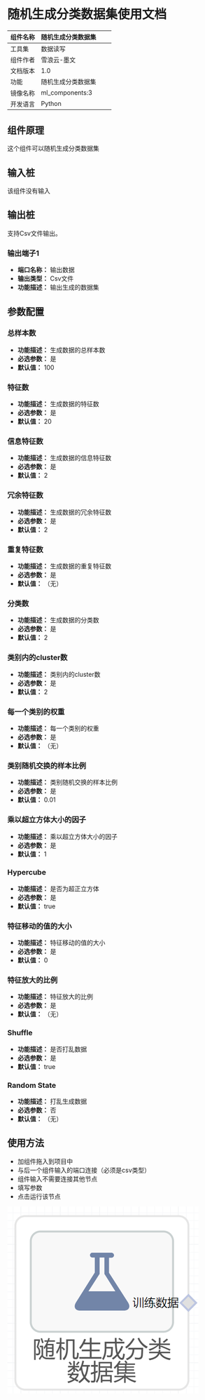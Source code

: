# 随机生成分类数据集使用文档
| 组件名称 | 随机生成分类数据集|  |  |
| --- | --- | --- | --- |
| 工具集 | 数据读写 |  |  |
| 组件作者 | 雪浪云-墨文 |  |  |
| 文档版本 | 1.0 |  |  |
| 功能 |随机生成分类数据集 |  |  |
| 镜像名称 | ml_components:3 |  |  |
| 开发语言 | Python |  |  |

## 组件原理
这个组件可以随机生成分类数据集
## 输入桩
该组件没有输入

## 输出桩
支持Csv文件输出。
### 输出端子1

- **端口名称：** 输出数据
- **输出类型：** Csv文件
- **功能描述：** 输出生成的数据集
## 参数配置
### 总样本数

- **功能描述：** 生成数据的总样本数
- **必选参数：** 是
- **默认值：** 100
### 特征数

- **功能描述：** 生成数据的特征数
- **必选参数：** 是
- **默认值：** 20
### 信息特征数

- **功能描述：** 生成数据的信息特征数
- **必选参数：** 是
- **默认值：** 2
### 冗余特征数

- **功能描述：** 生成数据的冗余特征数
- **必选参数：** 是
- **默认值：** 2
### 重复特征数

- **功能描述：** 生成数据的重复特征数
- **必选参数：** 是
- **默认值：** （无）
### 分类数

- **功能描述：** 生成数据的分类数
- **必选参数：** 是
- **默认值：** 2
### 类别内的cluster数

- **功能描述：** 类别内的cluster数
- **必选参数：** 是
- **默认值：** 2
### 每一个类别的权重

- **功能描述：** 每一个类别的权重
- **必选参数：** 是
- **默认值：** （无）
### 类别随机交换的样本比例

- **功能描述：** 类别随机交换的样本比例
- **必选参数：** 是
- **默认值：** 0.01
### 乘以超立方体大小的因子

- **功能描述：** 乘以超立方体大小的因子
- **必选参数：** 是
- **默认值：** 1
### Hypercube

- **功能描述：** 是否为超正立方体
- **必选参数：** 是
- **默认值：** true
### 特征移动的值的大小

- **功能描述：** 特征移动的值的大小
- **必选参数：** 是
- **默认值：** 0
### 特征放大的比例

- **功能描述：** 特征放大的比例
- **必选参数：** 是
- **默认值：** （无）
### Shuffle

- **功能描述：** 是否打乱数据
- **必选参数：** 是
- **默认值：** true
### Random State

- **功能描述：** 打乱生成数据
- **必选参数：** 否
- **默认值：** （无）



## 使用方法
- 加组件拖入到项目中
- 与后一个组件输入的端口连接（必须是csv类型）
- 组件输入不需要连接其他节点
- 填写参数
- 点击运行该节点


![](./img/随机生成分类数据集0.png)
